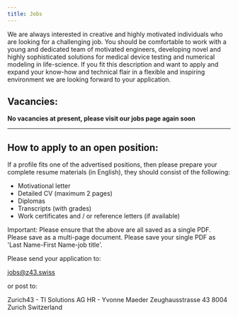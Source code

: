 ```yaml
---
title: Jobs
---
```


We are always interested in creative and highly motivated individuals who are looking for a challenging job. You should be comfortable to work with a young and dedicated team of motivated engineers, developing novel and highly sophisticated solutions for medical device testing and numerical modeling in life-science. If you fit this description and want to apply and expand your know-how and technical flair in a flexible and inspiring environment we are looking forward to your application.

## Vacancies:

**No vacancies at present, please visit our jobs page again soon**

---

## How to apply to an open position:

If a profile fits one of the advertised positions, then please prepare your complete resume materials (in English), they should consist of the following:

* Motivational letter
* Detailed CV (maximum 2 pages)
* Diplomas
* Transcripts (with grades)
* Work certificates and / or reference letters (if available)

Important: Please ensure that the above are all saved as a single PDF.
Please save as a multi-page document.
Please save your single PDF as 'Last Name-First Name-job title'.

Please send your application to:

jobs@z43.swiss

or post to:

Zurich43 - TI Solutions AG
HR - Yvonne Maeder
Zeughausstrasse 43
8004 Zurich
Switzerland
